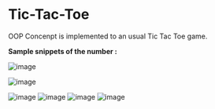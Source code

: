 # Tic-Tac-Toe
OOP Concenpt is implemented to an usual Tic Tac Toe game.

**Sample snippets of the number :**

![image](https://user-images.githubusercontent.com/48944427/124427211-b791ab80-dd88-11eb-9898-06ba40a020e8.png)

![image](https://user-images.githubusercontent.com/48944427/124427307-dbed8800-dd88-11eb-8a8f-70abd4b4f10b.png)

![image](https://user-images.githubusercontent.com/48944427/124427599-3981d480-dd89-11eb-9cdd-3ec4f422f695.png)
![image](https://user-images.githubusercontent.com/48944427/124429157-24a64080-dd8b-11eb-85e3-eb9c9e4f4615.png)
![image](https://user-images.githubusercontent.com/48944427/124429034-ff193700-dd8a-11eb-82c2-6e9208c44aee.png)
![image](https://user-images.githubusercontent.com/48944427/124428885-d5601000-dd8a-11eb-82a0-301d0a7802c3.png)
